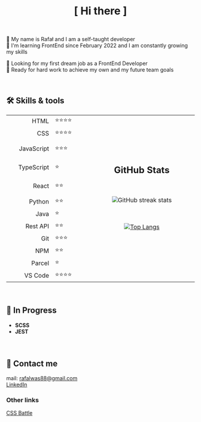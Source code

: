 <h1 align="center">[ Hi there ]</h1>

<br />

<p>👋 My name is Rafał and I am a self-taught developer<br />
  🌱 I'm learning FrontEnd since February 2022 and I am constantly growing my skills</p>
        
<p>👀 Looking for my first dream job as a FrontEnd Developer<br />
  💪 Ready for hard work to achieve my own and my future team goals
</p>

<br />
        
<table align="center">
  <tr>
    <h2>🛠 Skills & tools</h2>
  </tr>  
  <tr>
    <td width="150px" align="right">HTML</td>
    <td width="150px">⭐⭐⭐⭐</td>
    <td width="600px" rowspan="12">
<div align="center">

## GitHub Stats
  
<br />
  
![GitHub streak stats](https://github-readme-streak-stats.herokuapp.com/?user=qrreel)
  
<br />
  
[![Top Langs](https://github-readme-stats.vercel.app/api/top-langs/?username=qrreel&langs_count=8)](https://github.com/qrreel/github-readme-stats)
  
<br />
</div>
    </td>
  </tr>  
  <tr>
    <td align="right">CSS</td>
    <td>⭐⭐⭐⭐</td>
  </tr>
  <tr height="50px">
    <td align="right">JavaScript</td>
    <td>⭐⭐⭐</td>
  </tr>  
  <tr height="50px">
    <td align="right">TypeScript</td>
    <td>⭐</td>
  </tr>  
  <tr height="50px">
    <td align="right">React</td>
    <td>⭐⭐</td>
  </tr>  
  <tr>
    <td align="right">Python</td>
    <td>⭐⭐</td>
  </tr>  
  <tr>
    <td align="right">Java</td>
    <td>⭐</td>
  </tr>  
  <tr>
    <td align="right">Rest API</td>
    <td>⭐⭐</td>
  </tr>  
  <tr>
    <td align="right">Git</td>
    <td>⭐⭐⭐</td>
  </tr>  
  <tr>
    <td align="right">NPM</td>
    <td>⭐⭐</td>
  </tr>  
  <tr>
    <td align="right">Parcel</td>
    <td>⭐</td>
  </tr>  
  <tr>
    <td align="right">VS Code</td>  
    <td>⭐⭐⭐⭐</td>
  </tr>
</table>

<br />

## 🎯 In Progress<br />
<div>
  <h4>
    <ul>
      <li>SCSS</li>
      <li>JEST</li>
    </ul>
  </h4>
</div><br />

## 💬 Contact me
mail: <a href="mailto:rafalwas88@gmail.com">rafalwas88@gmail.com</a><br />
<a href="http://www.linkedin.com/in/rafał-wąs-5b34a0248" target="blank">LinkedIn</a>

### Other links
<a href="https://cssbattle.dev/player/FMjdVPwyHZcs6CAxHxsnOfYt48g2" target="blank">CSS Battle</a>

<!--- qrreel/qrreel is a ✨ special ✨ repository because its `README.md` (this file) appears on your GitHub profile.
You can click the Preview link to take a look at your changes.
--->
